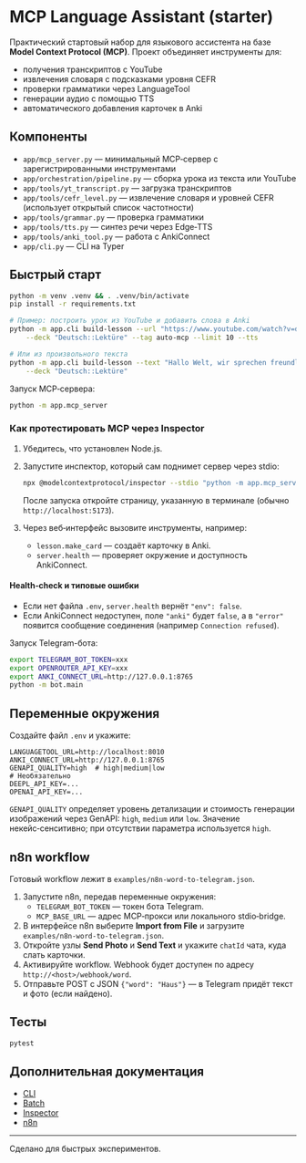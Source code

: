 # MCP Language Assistant (starter)

Практический стартовый набор для языкового ассистента на базе **Model Context Protocol (MCP)**. Проект объединяет инструменты для:
- получения транскриптов с YouTube
- извлечения словаря с подсказками уровня CEFR
- проверки грамматики через LanguageTool
- генерации аудио с помощью TTS
- автоматического добавления карточек в Anki

## Компоненты

- `app/mcp_server.py` — минимальный MCP‑сервер с зарегистрированными инструментами
- `app/orchestration/pipeline.py` — сборка урока из текста или YouTube
- `app/tools/yt_transcript.py` — загрузка транскриптов
- `app/tools/cefr_level.py` — извлечение словаря и уровней CEFR (использует открытый список частотности)
- `app/tools/grammar.py` — проверка грамматики
- `app/tools/tts.py` — синтез речи через Edge‑TTS
- `app/tools/anki_tool.py` — работа с AnkiConnect
- `app/cli.py` — CLI на Typer

## Быстрый старт

```bash
python -m venv .venv && . .venv/bin/activate
pip install -r requirements.txt

# Пример: построить урок из YouTube и добавить слова в Anki
python -m app.cli build-lesson --url "https://www.youtube.com/watch?v=dQw4w9WgXcQ" \
    --deck "Deutsch::Lektüre" --tag auto-mcp --limit 10 --tts

# Или из произвольного текста
python -m app.cli build-lesson --text "Hallo Welt, wir sprechen freundlich." \
    --deck "Deutsch::Lektüre"
```

Запуск MCP‑сервера:

```bash
python -m app.mcp_server
```

### Как протестировать MCP через Inspector

1. Убедитесь, что установлен Node.js.
2. Запустите инспектор, который сам поднимет сервер через stdio:

   ```bash
   npx @modelcontextprotocol/inspector --stdio "python -m app.mcp_server"
   ```

   После запуска откройте страницу, указанную в терминале (обычно `http://localhost:5173`).

3. Через веб‑интерфейс вызовите инструменты, например:

   - `lesson.make_card` — создаёт карточку в Anki.
   - `server.health` — проверяет окружение и доступность AnkiConnect.

#### Health‑check и типовые ошибки

- Если нет файла `.env`, `server.health` вернёт `"env": false`.
- Если AnkiConnect недоступен, поле `"anki"` будет `false`, а в `"error"` появится сообщение соединения (например `Connection refused`).

Запуск Telegram-бота:

```bash
export TELEGRAM_BOT_TOKEN=xxx
export OPENROUTER_API_KEY=xxx
export ANKI_CONNECT_URL=http://127.0.0.1:8765
python -m bot.main
```

## Переменные окружения

Создайте файл `.env` и укажите:

```dotenv
LANGUAGETOOL_URL=http://localhost:8010
ANKI_CONNECT_URL=http://127.0.0.1:8765
GENAPI_QUALITY=high  # high|medium|low
# Необязательно
DEEPL_API_KEY=...
OPENAI_API_KEY=...
```

`GENAPI_QUALITY` определяет уровень детализации и стоимость генерации
изображений через GenAPI: `high`, `medium` или `low`. Значение
некейс‑сенситивно; при отсутствии параметра используется `high`.

## n8n workflow

Готовый workflow лежит в `examples/n8n-word-to-telegram.json`.

1. Запустите n8n, передав переменные окружения:
   - `TELEGRAM_BOT_TOKEN` — токен бота Telegram.
   - `MCP_BASE_URL` — адрес MCP‑прокси или локального stdio‑bridge.
2. В интерфейсе n8n выберите **Import from File** и загрузите `examples/n8n-word-to-telegram.json`.
3. Откройте узлы **Send Photo** и **Send Text** и укажите `chatId` чата, куда слать карточки.
4. Активируйте workflow. Webhook будет доступен по адресу `http://<host>/webhook/word`.
5. Отправьте POST с JSON `{"word": "Haus"}` — в Telegram придёт текст и фото (если найдено).

## Тесты

```bash
pytest
```

## Дополнительная документация

- [CLI](docs/CLI.md)
- [Batch](docs/BATCH.md)
- [Inspector](docs/INSPECTOR.md)
- [n8n](docs/N8N.md)

---

Сделано для быстрых экспериментов.
